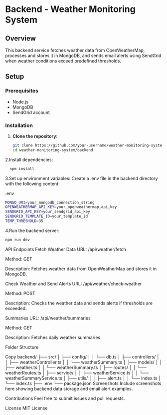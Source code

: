 # Backend - Weather Monitoring System

## Overview
This backend service fetches weather data from OpenWeatherMap, processes and stores it in MongoDB, and sends email alerts using SendGrid when weather conditions exceed predefined thresholds.

## Setup

### Prerequisites
- Node.js
- MongoDB
- SendGrid account

### Installation

1. **Clone the repository**:
   ```bash
   git clone https://github.com/your-username/weather-monitoring-system.git
   cd weather-monitoring-system/backend
2.Install dependencies:
```bash
  npm install
```
3.Set up environment variables: Create a .env file in the backend directory with the following content:

.env
```bash
MONGO_URI=your_mongodb_connection_string
OPENWEATHERMAP_API_KEY=your_openweathermap_api_key
SENDGRID_API_KEY=your_sendgrid_api_key
SENDGRID_TEMPLATE_ID=your_template_id
TEMP_THRESHOLD=35
```
4.Run the backend server:

```bash
npm run dev
```
API Endpoints
Fetch Weather Data
URL: /api/weather/fetch

Method: GET

Description: Fetches weather data from OpenWeatherMap and stores it in MongoDB.

Check Weather and Send Alerts
URL: /api/weather/check-weather

Method: POST

Description: Checks the weather data and sends alerts if thresholds are exceeded.

Summaries
URL: /api/weather/summaries

Method: GET

Description: Fetches daily weather summaries.

Folder Structure

Copy
backend/
├── src/
│   ├── config/
│   │   └── db.ts
│   ├── controllers/
│   │   ├── weatherController.ts
│   │   └── weatherSummary.ts
│   ├── models/
│   │   ├── weather.ts
│   │   └── weatherSummary.ts
│   ├── routes/
│   │   └── weatherRoutes.ts
│   ├── service/
│   │   ├── weatherService.ts
│   │   └── weatherSummaryService.ts
│   ├── utils/
│   │   ├── alert.ts
│   │   └── index.ts
│   └── index.ts
├── .env
└── package.json
Screenshots
Include screenshots here showing backend data storage and email alert examples.

Contributions
Feel free to submit issues and pull requests.

License
MIT License

